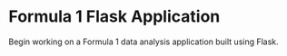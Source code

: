 # Formula 1 Flask Application

Begin working on a Formula 1 data analysis application built using Flask.
